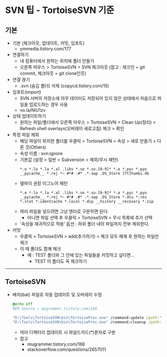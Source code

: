 # SVN 팁 - TortoiseSVN 기준
## 기본
- 기본 (체크아웃, 업데이트, 커밋, 임포트)
    - ymmedia.tistory.com/177   
- 연결하기
    - 내 컴퓨터에서 원하는 위치에 폴더 만들기
	- 오른쪽 마우스 > TortoiseSVN > SVN 체크아웃
	(참고 : 체크인 = git commit, 체크아웃 = git clone인듯)
- 연결 끊기
	- .svn (숨김 폴더) 삭제 (copycd.tistory.com/15)
- 임포트(import)
	- SVN 서버의 저장소에 아무 데이터도 저장되어 있지 않은 상태에서 처음으로 파일을 업로드하는 경우 사용
	- vo.la/NiU1zv
- 상태 업데이트하기
	- 원하는 파일/폴더에서 오른쪽 마우스 > TortoiseSVN > Clean Up(정리) > Refresh shell overlays(오버레이 새로고침) 체크 > 확인
- 특정 파일 제외
    - 해당 파일이 위치한 폴더를 우클릭 > TortoiseSVN > 속성 > 새로 만들기 > 다른 것(Others)
    - 속성 이름 : svn:ignore
    - 기본값 (설정 > 일반 > Subversion > 제외/무시 패턴)
        ```
        *.o *.lo *.la *.al .libs *.so *.so.[0-9]* *.a *.pyc *.pyo __pycache__ *.rej *~ #*# .#* .*.swp .DS_Store [Tt]humbs.db
        ```
    - 델파이 권장 이그노어 패턴
        ```
        *.o *.lo *.la *.al .libs *.so *.so.[0-9]* *.a *.pyc *.pyo __pycache__ *.rej *~ #*# .#* .*.swp .DS_Store *.dcu *.res *.stat *.identcache *.local *.dcp __history __recovery *.zip
        ```
    - 여러 파일을 넣으려면 그냥 엔터로 구분하면 된다.
        - 아니면 파일 선택 후 우클릭 > TortoiseSVN > 무시 목록에 추가 선택
    - '속성을 재귀적으로 적용' 옵션 : 하위 폴더 내의 파일까지 전부 제외한다.
- 커밋
    - 우클릭 > TortoiseSVN > add(추가하기) > 체크 모두 해제 후 원하는 파일만 체크
    - 이 때 폴더도 함께 체크
        - 예 : TEST 폴더와 그 안에 있는 파일들을 커밋하고 싶다면...
            - TEST 이 폴더도 꼭 체크하기

-----------------
## TortoiseSVN
- 배치(bat) 파일로 자동 업데이트 및 오버레이 수정
    ```bat
    @echo off
    REM Source : mugrammer.tistory.com/166

    "D:\Tools\TortoiseSVN\bin\TortoiseProc.exe" /command:update /path:"C:\DIR1*C:\DIR2*C:\DIR3" /closeonend:1
    "D:\Tools\TortoiseSVN\bin\TortoiseProc.exe" /command:cleanup /path:"C:\DIR1*C:\DIR2*C:\DIR3" /noui /nodlg /refreshshell /closeonend:1

    ```
    - 여러 디렉터리 업데이트 시 와일드카드(*)문자로 구분
    - 참고
        - mugrammer.tistory.com/166
        - stackoverflow.com/questions/2657011